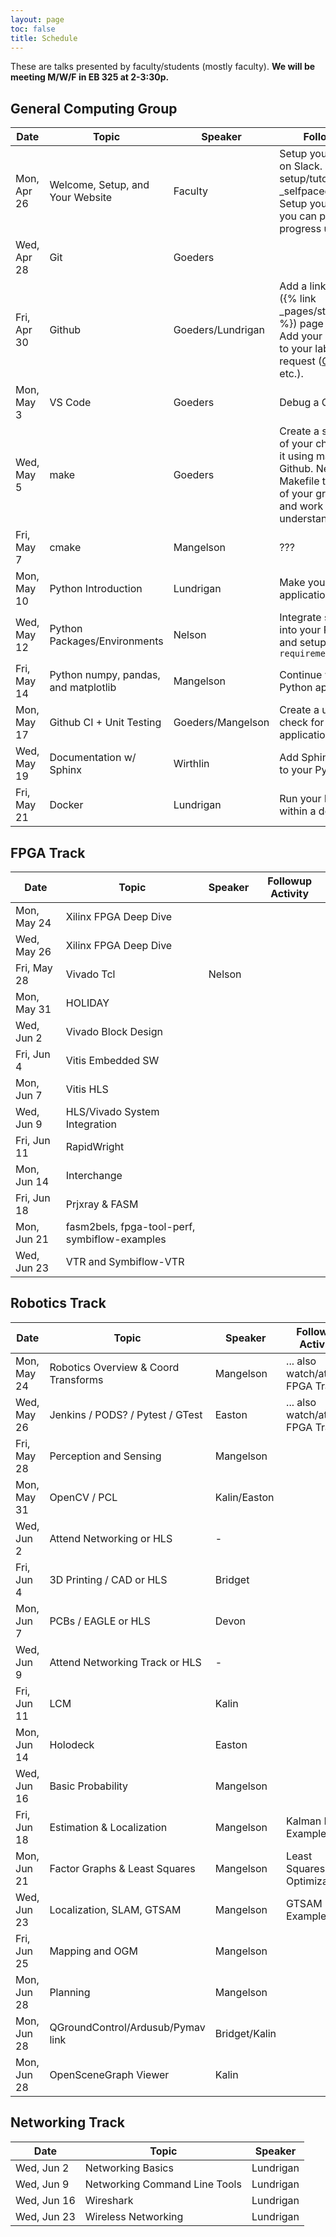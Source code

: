 ```yaml
---
layout: page
toc: false
title: Schedule
---
```


These are talks presented by faculty/students (mostly faculty).  **We will be meeting M/W/F in EB 325 at 2-3:30p.**

## General Computing Group


| Date          | Topic                                 | Speaker               | Followup Activity                                                         
|---------------|-------------------------------        |-----------------------|-------------------------------------------------------------------        
| Mon, Apr 26   | Welcome, Setup, and Your Website      | Faculty               | Setup your computer. Get on Slack. Complete [Linux setup/tutorials]({% link _selfpaced/05_linux.md%}). Setup your website where you can post daily/weekly progress updates.
| Wed, Apr 28   | Git                                   | Goeders               | 
| Fri, Apr 30   | Github                                | Goeders/Lundrigan     | Add a link on the [students]({% link _pages/students_2021.md %}) page via pull request.   Add your name and photo to your lab website via pull request ([CCL](https://ccl.byu.edu), [NET Lab](https://netlab.byu.edu/), etc.). 
| Mon, May 3    | VS Code                               | Goeders               | Debug a C Program
| Wed, May 5    | make                                  | Goeders               | Create a simple C program of your choice, and compile it using make.  Push it up to Github.  Next, find a Makefile that is part of one of your group's projects and work through it to understand how it works.
| Fri, May 7    | cmake                                 | Mangelson             | ???
| Mon, May 10   | Python Introduction                   | Lundrigan             | Make your own Python application
| Wed, May 12   | Python Packages/Environments          | Nelson                | Integrate some packages into your Python application and setup a `requirements.txt`
| Fri, May 14   | Python numpy, pandas, and matplotlib  | Mangelson             | Continue working on your Python application.
| Mon, May 17   | Github CI + Unit Testing              | Goeders/Mangelson     | Create a unit test + CI check for your Python application.
| Wed, May 19   | Documentation w/ Sphinx               | Wirthlin              | Add Sphinx documentation to your Python application.
| Fri, May 21   | Docker                                | Lundrigan             | Run your Python application within a docker container

## FPGA Track

| Date          | Topic                                 | Speaker               | Followup Activity                                                         
|---------------|-------------------------------        |-----------------------|-------------------------------------------------------------------   
| Mon, May 24   | Xilinx FPGA Deep Dive                 |
| Wed, May 26   | Xilinx FPGA Deep Dive                 |
| Fri, May 28   | Vivado Tcl                            | Nelson
| Mon, May 31   | HOLIDAY                               |
| Wed, Jun 2    | Vivado Block Design                   |   
| Fri, Jun 4    | Vitis Embedded SW                     |
| Mon, Jun 7    | Vitis HLS                             |
| Wed, Jun 9    | HLS/Vivado System Integration         |
| Fri, Jun 11   | RapidWright                           |
| Mon, Jun 14   | Interchange                           |
| Fri, Jun 18   | Prjxray & FASM                        | 
| Mon, Jun 21   | fasm2bels, fpga-tool-perf, symbiflow-examples | 
| Wed, Jun 23   | VTR and Symbiflow-VTR                 |

## Robotics Track

| Date          | Topic                                 | Speaker               | Followup Activity                                                         
|---------------|-------------------------------        |-----------------------|-------------------------------------------------------------------   
| Mon, May 24   | Robotics Overview & Coord Transforms  | Mangelson             | ... also watch/attend FPGA Track
| Wed, May 26   | Jenkins / PODS? / Pytest / GTest      | Easton                | ... also watch/attend FPGA Track 
| Fri, May 28   | Perception and Sensing                | Mangelson
| Mon, May 31   | OpenCV / PCL                          | Kalin/Easton
| Wed, Jun 2    | Attend Networking or HLS              | - 
| Fri, Jun 4    | 3D Printing / CAD or HLS              | Bridget
| Mon, Jun 7    | PCBs / EAGLE or HLS                   | Devon
| Wed, Jun 9    | Attend Networking Track or HLS        | -
| Fri, Jun 11   | LCM                                   | Kalin
| Mon, Jun 14   | Holodeck                              | Easton
| Wed, Jun 16   | Basic Probability                     | Mangelson             | 
| Fri, Jun 18   | Estimation & Localization             | Mangelson             | Kalman Filter Example?
| Mon, Jun 21   | Factor Graphs & Least Squares         | Mangelson             | Least Squares Optimization? 
| Wed, Jun 23   | Localization, SLAM, GTSAM             | Mangelson             | GTSAM Example?
| Fri, Jun 25   | Mapping and OGM                       | Mangelson
| Mon, Jun 28   | Planning                              | Mangelson
| Mon, Jun 28   | QGroundControl/Ardusub/Pymav link     | Bridget/Kalin
| Mon, Jun 28   | OpenSceneGraph Viewer                 | Kalin


## Networking Track

| Date          | Topic                         | Speaker               
|---------------|-------------------------------|-----------------------
| Wed, Jun 2    | Networking Basics             | Lundrigan
| Wed, Jun 9    | Networking Command Line Tools | Lundrigan
| Wed, Jun 16   | Wireshark                     | Lundrigan
| Wed, Jun 23   | Wireless Networking           | Lundrigan